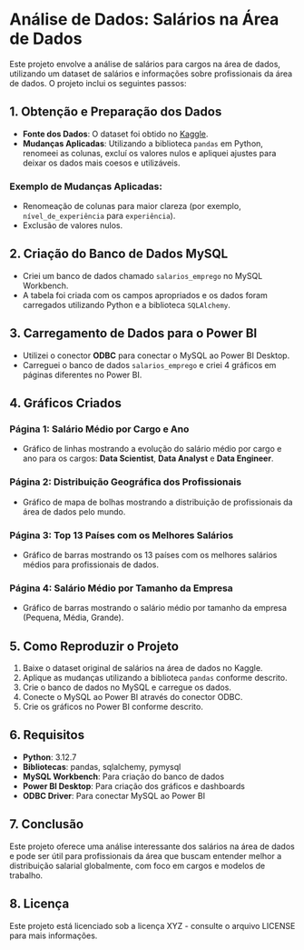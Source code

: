 # Análise de Dados: Salários na Área de Dados

Este projeto envolve a análise de salários para cargos na área de dados, utilizando um dataset de salários e informações sobre profissionais da área de dados. O projeto inclui os seguintes passos:

## 1. Obtenção e Preparação dos Dados

- **Fonte dos Dados**: O dataset foi obtido no [Kaggle](https://www.kaggle.com/).
- **Mudanças Aplicadas**: Utilizando a biblioteca `pandas` em Python, renomeei as colunas, excluí os valores nulos e apliquei ajustes para deixar os dados mais coesos e utilizáveis.

### Exemplo de Mudanças Aplicadas:
- Renomeação de colunas para maior clareza (por exemplo, `nível_de_experiência` para `experiência`).
- Exclusão de valores nulos.

## 2. Criação do Banco de Dados MySQL

- Criei um banco de dados chamado `salarios_emprego` no MySQL Workbench.
- A tabela foi criada com os campos apropriados e os dados foram carregados utilizando Python e a biblioteca `SQLAlchemy`.

## 3. Carregamento de Dados para o Power BI

- Utilizei o conector **ODBC** para conectar o MySQL ao Power BI Desktop.
- Carreguei o banco de dados `salarios_emprego` e criei 4 gráficos em páginas diferentes no Power BI.

## 4. Gráficos Criados

### Página 1: Salário Médio por Cargo e Ano
- Gráfico de linhas mostrando a evolução do salário médio por cargo e ano para os cargos: **Data Scientist**, **Data Analyst** e **Data Engineer**.

### Página 2: Distribuição Geográfica dos Profissionais
- Gráfico de mapa de bolhas mostrando a distribuição de profissionais da área de dados pelo mundo.

### Página 3: Top 13 Países com os Melhores Salários
- Gráfico de barras mostrando os 13 países com os melhores salários médios para profissionais de dados.

### Página 4: Salário Médio por Tamanho da Empresa
- Gráfico de barras mostrando o salário médio por tamanho da empresa (Pequena, Média, Grande).

## 5. Como Reproduzir o Projeto

1. Baixe o dataset original de salários na área de dados no Kaggle.
2. Aplique as mudanças utilizando a biblioteca `pandas` conforme descrito.
3. Crie o banco de dados no MySQL e carregue os dados.
4. Conecte o MySQL ao Power BI através do conector ODBC.
5. Crie os gráficos no Power BI conforme descrito.

## 6. Requisitos

- **Python**: 3.12.7
- **Bibliotecas**: pandas, sqlalchemy, pymysql
- **MySQL Workbench**: Para criação do banco de dados
- **Power BI Desktop**: Para criação dos gráficos e dashboards
- **ODBC Driver**: Para conectar MySQL ao Power BI

## 7. Conclusão

Este projeto oferece uma análise interessante dos salários na área de dados e pode ser útil para profissionais da área que buscam entender melhor a distribuição salarial globalmente, com foco em cargos e modelos de trabalho.

## 8. Licença

Este projeto está licenciado sob a licença XYZ - consulte o arquivo LICENSE para mais informações.

